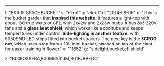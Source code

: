 ---
t: "EKROF SPACE BUCKET"
s: "ekrof"
a: "ekrof"
d: "2014-08-06"
c: "This is the bucket garden that <strong>inspired this website</strong>. It features a light-top with about 130 true watts of CFL, with 2x42w and 2x23w bulbs. It has 8x8 220v fans and a <strong>glass heat shield</strong>, which works like a cooltube and keeps temperatures under control. <strong>Side-lighting is another feature</strong>, with 5050SMD LED strips fitted into bucket spacers. The next key is the <strong>SCROG net</strong>, which uses a top from a 10L mini-bucket, stacked on top of the plant for easier training in flower."
v: "11652"
g: "sidelight,bucket,cfl,shield"

z: "B009OXSFBA,B00M6SR1JM,B01B7BBEGO"
